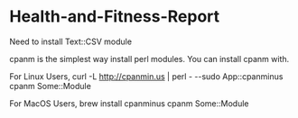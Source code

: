 # Health-and-Fitness-Report

Need to install Text::CSV module

cpanm is the simplest way install perl modules. You can install cpanm with.

For Linux Users,
curl -L http://cpanmin.us | perl - --sudo App::cpanminus
cpanm Some::Module

For MacOS Users,
brew install cpanminus
cpanm Some::Module
